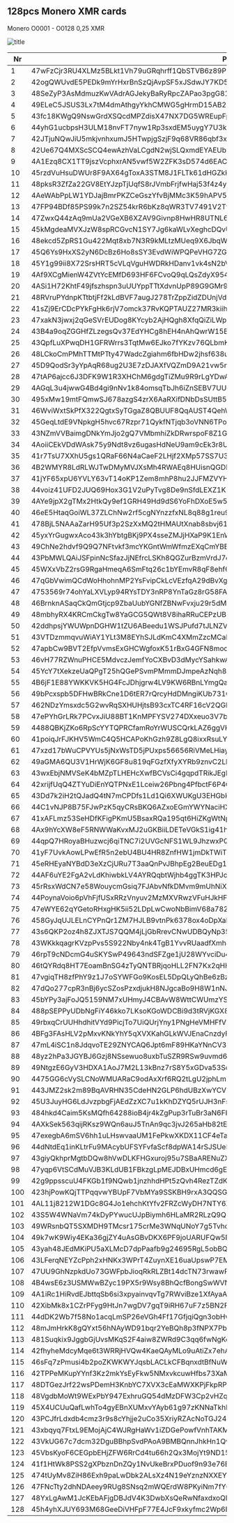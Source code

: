 ## 128pcs Monero XMR cards
Monero O0001 - O0128  0,25 XMR 

![title](https://i.imgur.com/z6OpUec.jpg) 

|Nr|PublicAddress|ViewKey|txid|
|-------------|-------------|-------------|-------------|
|1|47wFzCjr3RU4XLMz5BLkt1Vh79uGRqhrff1QbSTVB6z89PkLzRDihEv5eTeoTNdi1v2QUANcDu1yjTfimtBY2cZoFKD7oN9|71cbec1253ea0dd7a561e13756e040e3ccf35f6933a2107f01557e286e9a4000|6839b8e25f553a8f943d807039d724d08da496a0b06811ed136d7da78c7b16a2|
|2|42ogQWUvdE5PEDk9mYrHxrBnSzQjAvpSF5xJSdwJY7KD5gqC5UTJFzwS4DuycVnLtdVJEeUKLDNcS8xn8y2LSKrAH16Zc2y|ff279ec9f04d0fc178cdeb1c7013cd7f79a49a00f4f86bd4fd57d91fdcb1880f|5b61214c5e318f2134b3c435cca6b0b0d567ebf869b05e987265479a5d7af5c0|
|3|48SeZyP3AsMdmuzKwVAdrAGJekyBaRyRpcZAPao3pgG81Gk5wVZYtYRAU8WRz8cfQqVyYGWpdoAFahQDCeEMeWfNHb6sW9W|58fd62453b9561fba3cf8376891c898ff25341bdd52c8b7f611c5dc9b4df830c|aa9a81ab54405b9ae34ebeb424b1c20c56eeecf3cca93286329a37ffef46ccd4|
|4|49ELeC5JSUS3Lx7tM4dmAthgyYkhCMWG5gHrmD15AB2Mb1y7HCidVGSAYjFEpg5YqS78nrRyvFs1zhwb7URKUEFRMCGXcTN|d17640b88efd9952566a4b8bb62aae223ed5834876bdb8111a3a56152d8c560d|5a48fec355459a00472049514d9bc078afa866f347f3ffbe01b9b86654224f84|
|5|43fc18KWgQ9NswGrdXSQcdMPZdisX47NX7DG5WREupFp92ew1YTwBqiQozHbbS7s4c4vBZXu9tsKqXZMYdHgE7yM6YT5Yb6|22d94e5c3079ed6cfb11f02caa848395ac21a22cf6ae09e572e21ec504d95501|55ecb32f39ac34be6dd082f91c5c57bbd630e875c358be9e3fcc84d44560ba37|
|6|44yhG1ucbpsH3ULM18nvFT7nyw1Rp3sxdEM5uygY7U3k3idnMbCmP1q4B49s79gqWYEGMbyusVAkuiUmmm7fFw64PfZYqip|613ac0a9e7814a1018eb50a6714976b9f60e607500789a5b72f2e5f948846204|e49b4ef187359afb69f125ee46aa96f224a0b7b272dc7ab714b3af9be478238e|
|7|42JTjuNQwJiU5mkjvnhxumJ5HTwpjgSzjF9q68VR86qbf3xEFz67E7DaeeUaUqdjb6D8biDPhCyurTCNDWKsReTb6dqQaei|609cbc97326c5c573aef6f792924424b2c490e20406eb97dece85317c09d8900|84b34079735b1e0f14d98d87a4c6274d4374580cc1b34250a10278bba73fd499|
|8|42Ue67Q4MXScSCQ4ewAzhVaLCgdN2wjSLQxmdEYAEUbmDgyRivCz7yCUDaPBei9F7qMDMVy8wpumFRZWJNdN9o4sNVzqqay|7b1c0e3ec46a23cd71a85888e89aa90f9181c16d087ea99106e5138f20d8cc0d|1d0bc55f937032b1095ca2bc5d2e5a5c786e97649414301e3b948568e99d8def|
|9|4A1Ezq8CX1TT9jszVcphxrAN5vwf5W2ZFK3sD574d6EACBSvwKWkvNaiawKNere47h2Euyt9U3eE9Bu1Qdb2ngTV9thdjhZ|3385c3e56acf1e891138d9d9b241604020b9e29abed75a6d7548687fa96a7409|a3668c18c981bef48433f70cd72d529bc81f940d67cf884b074db4ed17b37a8c|
|10|45rzdVuHsuDWUr8F9AX64gToxA3STM8J1FLTk61dHGZkKuagDDrLTgvBAwhirr1TuCCUQzvWWKD9tHpCtGGUquqA6MHnGey|aaf6a1fcd10b0dcef85ea43d168b0375066f7b39480800eef67acf294f4cd00a|8183c8affe881eed353b6757f5f192daeda5bebfa2e93a8ed6219c646dd570ac|
|11|48pksR3ZfZa22GV8EtYJzpTjUqfS8rJVmbFrjfwHaj53f4z4y5fc3wpd5WKNPK9YUCKqK6f4ytBdD3EtWimPQae9Bo2tNzy|c1489ba5af591e0e9616f6016a250f118ffcb5f752b8c827064374267cfadc06|ed77d64fd81220490b2fe5935aedbbdd45eadc633557e8d08b1fc2eff3dfcc05|
|12|4AeWAbPpLW1YDJajBmrPKZCeGszYfvBjMMc3K59hAPV5eLMgXkT2WaZ1ir5kyZDAkV25ZeiX5pK8Q753mQLR9w7TNhN2LQF|524813f565a3b73b8742becf7120f98280f9ea5ed3022cb81dc35ae68d453302|9781a8698075bb2561fb2ce81893b0c8cdd911f6ffc3c2d551da5dc3271db70a|
|13|47FP94BDf85PS99k7n2SZ54krR6bKz8qWR3TV7491V2TfT53Auv7wSjj1KKKUz5m5RjW23iPjxqsDKZa3BaNZZC8JvWyqPY|0b9d80237b1aeb043907a652141eafa1259dac994c4a5bbd3c112ae76da2f105|e0224293cd91445a48f6779b680ae090c31241521504a2046b85e00cec68c554|
|14|47ZwxQ44zAq9mUa2VGeXB6XZAV9Givnp8HwHR8UTNL6CZYBQJY2pirtZ1g3DhRK5y17mZCa8K6J8T1B7Y3uMTYW26SFzziJ|9575c856371d91322dabee9725a6149d3070423f0e41603c965e7cfde199460a|7b6f63d220c3d29754addefe40836704a4391933dfea8eb7e29e5c221f7daf1a|
|15|45kMgdeaMVXJzW8spRCGvcN1SY7Jg6kaWLvXeghcDQvU9u1auBkCjNzH7AcLMMdtneFsijAQfohfAj8LoJR4Fmmy1E4L4z5|3800e2b40e59d513e082dcc4eb1b82c5fa47f6f3802871ebe047c46fd55a9505|10b75310164c062065fea9b1118c6cbf547521da9cc70815ab02baae4f37736b|
|16|48ekcd5ZpRS1Gu422Mqt8xb7N3R9kMLtzMUeq9X6JbqWLjBXHpoHCyLcx5jQV446Euf1Sr55dqhb8Lu1brhBE5c38v3Tz8E|d9bd473bf068d420bc79e16d8b4d9c5249f25bed5641c04d9032f30f8402a00c|0a06baac3d853b285feb2dc51c083f78318d79a65cfc439ff06b9da708f4d2ca|
|17|45Q6Ys9HxXS2yN6DcBz6Ho8sSY3EvdWiWPQPeVHG7ZGpVwtB3WuUPik8tJ85MLiDstQQiS6ddVZACDSkfSU4hLrRP2jC5Qj|1bb44ab73139854ecfa1973aa256a3ddb1fc448b93d38569428cfcdf61d1090b|dbc967e8eba3fe1b132d07b18491f60b91e0b3bb91ed971085c19f7963bae3d0|
|18|45Y1g99ii8X72SrsHRT5cVLqVguHWDRkHDanv1vk4sN2bVL8qx1GkKcUeHCqAXvpotPhrAirZFQYXHdcQGYUCvVGFPJK9rJ|7c72e707abf175986a44a4519caae85e995ad09bfefd405173bc929c59e63c02|5cd63d7e30c2c247ecb14ab1a18fd3e51ab35da26fbb918c03d665164b5ecdbc|
|19|4Af9XCgMienW4ZVtYcEMfD693HF6FCvoQ9qLQsZdyX954W2JYpP91WeL4WLEihKGBnTWSkBJMF9m8faUYwatQnvuM7F8cXg|4b652d22df966723871a7c4ec3852b8ad238eec84c01894b799a22b4365aae00|4f03ec3b30721a57ef50d2a45c3b27883cb2f73fb85b4b8e9b4ac1ea9f1a6cad|
|20|4ASi1H72KhtF49jfszhspn3uUUYppTTtXdvnUpP89G9GMr96bvgE4Hf2DHtMLDoEV3gnqrKafzdY6hKy3wXAGyp3Sjb2jaF|7116f09c1da195ab96b7b805458e85e7fbd687ead849b7f5acc5ae4d726c1e01|45d0fe3b7c74767b9ce16db841a78777ec363a5c1d9dfd9c8b1cae0c1de76549|
|21|48RVruPYdnpKTtbtjFf2kLdBVF7augJ278TrZppZidZDUnjVdfiftGienDNWzbmwz7XKunyk2L4c6CpuJPSY9aZi4UmG1wr|ef06e33676620c8b6edf72b1c33cbab3ea79dce14e546c4654ab39b578750e04|93f14d9ad0f9c18d6d847b12f1c15b667bc4fd57e8342489211bebc7ba59db2b|
|22|41sZj9ErCDcPYkFgHk6rjV7omck37RvKQPTAUZ27MR3kiihQi4rPoFqEdycn5Gd9v81YHQML7YiTVfMmmd5wwGBDLtJForE|8161c6dfdd0eb684f8718b4c70d86f89b5bacfa3d9d06e2f182daa88569c4f07|e2753159dd2600a7262beb060dc6edcad6a0267f145044ca713d61862d921bab|
|23|47xakN3jwxj2qGeSVrEUDog8KYcyb2AjHQgh8XfqQiZiLWpku6p13rc8i6qkZo1LsDbiz5AhRmzG1ZnXmN5N5m2r6NyaWYi|5d87281859945cab57a95a63998749c0e0de525552dc76db3922564be75b8201|62cc2b24983c7f9e17c0b31e9cf87db4bf063f2b21ceff8f09b677af46bc2295|
|24|43B4a9oqZGGHfZLzegsQv37EdYHCg8hEH4nAhQwrW15BewkaEvyRUPP9NNfEdBJShf73bTaRWAbbhNnwN3AgyFB3SeLBTp7|34124f3261c7525f99981afc205449d47c92afe5db25caabfd118e2978556e0d|50c8a8ecc00ad9122580075bfe91fa5c5316e64c4e0de0a1b0a4316d9a5b6a93|
|25|43QpfLuXPwqDH1GFRWrrs3TqtMw6EJko7fYKzv76QLbmK9A1UdjmaAK3qFbupesQLTbe98VeeM9BdJfUL7aXhQ3FUntYcz3|e5213aeb684476ca9cb9935ef3e828cbfaec8cf3ee3c225a5cb453dafe46bf03|35281578ae2f9d5fca25fd90859f8eeb52e9640838b385b5991653d9e607b199|
|26|48LCkoCmPMhTTMtPTty47WadcZgiahm6fbHDw2jhsf638uEpMQ29SRS4Ye8nDStB5T7n3C33L4xWh4GMUkoau9kFHFi9qCq|72ddb89ee8dfd305de57d240adc291ce1be750d104387908c5009c77eecfa30a|022a2a73305622ae0a733b3ef951db0a6ac11b14c5a3ad64b0747b7a6be1c2f9|
|27|45D9QodSr3yYpAqR68ug2U3E7zDJAXfVQZmD9A21vw5mezLReuem6qYFHqJmDWzq4CBLLcUjtF1caRCYtJmfFPge4jSJZNc|4f2cca0378a32669076b69a63772dff20c9eb0ddd91be664897a065c9c50d90e|b75b6577f009263083f3460ffa5f9e266cde410de192f53b0c66393900e2ec2c|
|28|47tAP6ajcc6J3DFK9W1R3XHChM6gdgTiZMu9R9rLgYDwATC6cgFq5jEFAXjq5ZkN5QXKhDw51QN2uHzhgEqgpcBHGpo6KjJ|f6af7f63b40989ffafa2d5c2e4e31ebdc7bf2c85de2366acf6fdc3352246fe07|d266a63413543a53082382af12b2d307eceac861b84615dead6388c8e0f2e55d|
|29|4AGqL3u4jwwG4Bd4gi9nNv1k84omsqTbJh6iZnSEBV7UUJYyxkbHtMHYgByFcw7V5uF29SbDtbzBkbi2NRMiqydaShKfs7E|354f32cd59ed2973d16f91afef8869d0ffbca8e3e1871074ed7c4f5d61a18003|6085bf607d5fac282874be58d3d6d5998bfa4ed4f298d7fe3347dca2389daf8c|
|30|495xMw19mtFQmwSJ678azgS4zrX6AaRXifDNbDsSUttB5gsp3YuLtU87HUPVmSnFZaRY3zzFLqgp8LMvQdzdaCkf2yRq5vY|8c04bcd08be26279754ca9bddb45a712685f521240d2773a5ced99c3cf23f600|a7de570a782f31bf89d3f884eb0a4f522dbe1d5c489bcca6f4e07b530bde37aa|
|31|46WviWxtSkPfX322QgtxSyTGgaZ8QBUUF8QqAUST4QehW7pb1SiNUcgNC2jZEZvZS6Bs7CShVpv7NBthFKQxm3tq8RzhPH2|3d8c3425b0e337c511e875457a6d976b448189bca8af1d428ec94dc4adb95303|caf999a166bf9bb000ea260864598bc73b29023f68f7c552d265f4216410ace8|
|32|45GeqLtdE9VNpkgH5hvc67Rzpr71QykfNTjqb3oVNN6TPo5Lbv62HWiBUjTNDPFboiME3q4aUtLas6UiC1hNv48uQytZx6E|c532ca4ebb06c19edf8e3645c7c3f712f12441bc02f6c348e169704d12289509|829e59cfa69185f7364cd7b2381fdf1db0aa03b725223cf15f0245b9ed1f938c|
|33|43NZmVVBaimgDNkYmJjo2gQ7VMbmhiZkDRwrspoF8Z1GNsQLgz3kCg1YDRxsUyCDdjSUvuY4BByoDWZNuXpKneJLTQUt2yd|fbe156bffe98f1a5c44b4079c9e44f533ae0e856d3e2cdddaa4b107811a2d001|8e911ed57708b954709f842ee780059bb14c8ab423e9e718fb931ecfcfa446da|
|34|4AoiiCEkVDdWAsk75y9Ndt8vz6ugasHdNeU9am9cEk3r8U1DkF4AFmyiy4FWp9dd4YZvfXZGBmuNnhstPP43MniCN7Sudwj|ac67ad47a447759ce53ebfe85ec5386bcb93f7f596bbc0cc7278f3c87aa8e508|bdbe9f564eaf85d4e191535507672a89c70718b76404c8766ea2a2137f849fac|
|35|41r7TsU7XXhU5gs1QRaF66N4aCaeF2LHjf2XMp57SS7U3AowGceKZdnJt99WeNmKzw5exdYqikhsn3JnU9qJPJKjSo1EqRh|4357b4a4994d1f17b7cb026a90e0aa6c8d44305ebcae28cf3e4f2d9e7bd61707|70e566359bcf280fc4e158bc88c0c3753673443776f418f3682e0b5162891cc9|
|36|4B2WMYR8LdRLWJTwDMyMVJXsMh4RWAEq8HUisnQGDHPAEUg1BA4YST2JMihxBwowqhVAKASWzsqeiXkHt6QRuzpWBKgXecr|89a67a4b1a4f0c18364e885b57fbad41e61bbf00acb634f38b502f37e5bac50f|7e07cb9bb3f395046d180d330ff9243635a2a75bc87d06dfcf02057647ad6789|
|37|41jYF65xpU6YVLY63vT14oKP1Zem8mhP8hu2JJFMZVYHfnM9kbmq6Bj34w6y29j745SMUvG4RDM1BjKWK6fGpUYUF2TfuYc|09ca5ef474076f31c8086908603b655a8337f7eb013a941bd870867decb1cd0e|4431ac07684232fa9691fb3842989b51b51513282a1ed9fc0eac3cbcb43dc1fe|
|38|44voiz41UFD2JUQ69Hox3G1V2uPyTvg8De9nSfdLEXZ1K5fhXvMGEjm3rgiBcbbTWAez7qJe3q6os8KwWJjdaBV9SLaaHuw|cd8626fbb3e26c15b8071d27349f1b07bf33bb4206157054191231f3a5013d09|f0116aa64c0912c933126a07c8192f1ef1c021c94de72768db3b6024af712275|
|39|4AYe9jpX2gTMx2HtkQy9ef1GRH49Hd9dS6YoFhDXoE5w55HoQaHjPs3BQCc3MpHbfeb5yBAk6xPLzDbHSJWPkxhF6WoYCeQ|6afc8ffa5c7c889787f96ce23437a921dc31b99f06ccc3ef4758589df3d07809|26f8ab496215c8875f8d5c757aabd02f02984592e87ad7597fc87d3ce6c06b5c|
|40|46eE5HtaqGoiWL37ZLChNw2rf5cgNYnzzfxNL8q88g1reu99kLydnnp6w1yBzkFRfs1maxf1kymZ5hHRPnTHL6BYPTh7H8P|66868c1a51bb40204b19bfcf9f1be861495a95f2e072127f1284724ee785a608|827fe90a0dd563e72a16e6dd4498bc8d9c60cdf2ecaa9fa342f23c9446f8cc5c|
|41|478BjL5NAAaZarH95Uf3p2SzXxMQ2tHMAUtXnab8sbvj61t9wfp66bk36S653uLEXy6fXWG9utjLs6pNJhv8La351JSvT6p|091cb1d45dbfa0c65079a96fb873717fa872d733e2cc34e5c595785a5a289701|0e725404eebaae5fd79094c7e402ba72e8034a1dd92d275bc7feb4dff95a8a46|
|42|45yxYrGugwxAco43k3hYbtgBKj9PX4sseZMJjHXaP9K1EnWdKRhiuFhTv2sxg4NFpz7ZmWe2RjsC8ZFYKWR3QZKuVpxnxo8|9e0cfa98981758119d5256b8a0b5af5a8285fa21b7a96d61648fc2c69209b00e|6599f169544d7ad07f411f8164de1f1bd79e2158c63f66c94b2e3a0cffb9d8ac|
|43|49ChNe2hdvf9Q9Q7NFtvkf3mcYKGntWmWfmzEXqCmYBEBaEQ2WNo5ocfv3b67DvCUieLrPxCfpiRdaJq9cXmvyUS7LTMuWN|fc11c378a35060288171615ae49de7ce4ba2cf969d2724fcc368ab880b87ef09|61bb6f822254fd23ae8138b4a14778f79f6db097e0421d2ff9f0ad5667d0d29b|
|44|43PbMWLQAiJSFpinNcSfazJjNEfrcLSKh8QGZurBzmVrdJ7dhofvNPDXdLcNGzfc4hFmdDnDoihp9BNGctXnRjVV2Q4FWgC|733aaa598b415c5faf4e252225e48f951ccd83db4ef12c6902ee4b87fb52a706|cf52277c71c5b5012003510d11ed831dc3d34a975ff13dbb4ba17fc3f6461514|
|45|45WXxVbZ2rsG9RgaHmeqA6SmFtq26c1bYEmvR8qF8ehf6CT4MUMme8cVQ3ZBKukf3dHVhxV3J4G5sDAitBgC5cWq2831Xxg|713d0991b726800ec87906b515a4c695bf1de3746ee5493a805a02b12387c30d|5ac48c5d0f5d983ac5be737c6049301e50ede5ec5bbb1332e7817a5713db9f79|
|46|47qGbVwimQCdWoHhohnMP2YsFvipCkLcVEzfqA29dBvXgzGbGYK9ovzgwCJY8jQ3x7BRzjiaYQgdRLAs62XBwAVz9CE383J|6fcb6af5b5e099c9684b07e7c9b6188240d493aac89c3d9b72942e566a55470b|9ac1fc03efb8c327e7bb14212ac5549c89e97a53d4a9ff2eb86cf3d093a39681|
|47|4753569r74ohYaLXVLyp94RYsTDY3nRP8YnTaGz8rG58FAbUoowddDx5pUx3w9TECP8pynWuGK9PNZ4mAyJRet7C5Hc1PvC|7b99643aa0a6a08ac1d1211520272e508f50c137ea532d9ccc8dbe3c71ba1f0b|afdbbfe77e5b3474ab6863f703eb0cefcd18491543bea6852f7de7c3fdecf356|
|48|46BrnknASaqCkQmGtjcp9ZbaUubYGNfZBNwFvxju29r5dMVAqx1VGwK6WQFqG1sFkpEZqGtsyUhHg17FmasPKoxuMtH4TTP|6465166f977cbf4312ab765a849bb7ac472ea40a1fe165f10ebabd096c62b206|e3c86357f6a63d83df1ec09ec31e578af129b669372b33aaafdedd21decaee79|
|49|48mbhyRX4KRCmCkgTw8YaGCG5QWt8V8ihaRRuCEPzUBeT9xVWr6zkcz1qAAVktcqxEEk4t4ULPjX4DdkGpWeBhDLASPCn46|fed0ef5352e0f0fab575950cc3f1ca89f07414dd3b649aaddd4270193e78280b|48d570b786cd761fe49141c1d7fa1afdb1ea448bee99b58a09808bd74ea95782|
|50|42ddhpsjYWUWpnDGHW1tZU6ABeedu1WSJPufd7tJLNZVFfZdQdQSd6uKMJASWmuKnbXWu9UJ8M8Kk3NGHx7ewSzU4oiDCoe|170d963140fa42d1c4d9dfbb1d6796ddfd78c9715cad5b2ebf36e0e5e600b50d|5191c701508662dfed5363d6d699014d1f701bb8944d3293effda86086c969fa|
|51|43VTDzmmqvuWiAY1YLt3M8EYhSJLdKmC4XMmZzcMCahbHKDD8tGCxLscncj4mceomh7bQe7Te7mC2X5w7fTSv1mpUQRnbT5|b458fd72c53f0961fdeffa3deb4f643ee8e078bbfc7daf8215d58b2304cfb00f|ea0773d9d0a72a78967b534d0db329e5f4998dbd6d273660c1bca7eaac2abb68|
|52|47apbCw9BVT2EfpVvmsExGHCWgfoxK51rBxG4GFN8mociSLbPznVPazGX2dHdo5X94PsFVgqg1VrRLxuCLchi2bSJjSbvqN|8605584737aa5a9a4792ba81fb9b7e548e75eb1031a8c13631625e2a91370200|421196f06e09bd577b1908d42e142e32f9ce726583a41598f49829ed1358f7b9|
|53|46vH77RZWnuPHCE5MdvczJemfYoCXBvD3dMycYSahkwAUfovktbF4vEAT9xgo2Aq6CQkB2riRPEzuGSiVskixYZt5Nbe7Mx|89dfd675992363cca1ca668506b287098915fea537a15669f099daffe01c9f04|6b57f9e3f8f6822cabde9d4eabf091ece6bb9a05d9df3aefbe315985de829aa8|
|54|45YcY7tXekzeUaQPgT25hQGePSvmPMmmDJmpeAzNqh82jcS5F4uCNeeE8YDWnyzAGBbiPHEoyR82FaEWHLTS1zMRLF2eCnc|92212e945a88d6af73b610e6f6c310df38d995dfd633884a91ce0458b9a43a05|d2eb4d77c9b5d3b3af737bdd1ea58344760f1a5625584a4a64410ac03be1a628|
|55|4B6jF1E88YWKKVK5HG4FcJDhjgrw4LV9KW6RBnLYmgQaHKFAtWxy2vCfURSPbLa5v6JQirXe6u13ujbXTpaMXMM4Aa5YRUb|ff6a845be5b163f60ab78d8d0ea4563c6b78238f9068f9d641dea4a6e3f90702|fc5533363cb5c0a0efda22c5a8a1c2148df523a7fa45649ccb3290e206dda4d6|
|56|49bPcxspb5DFHwBRkCne1D6tER7rQrcyHdDMngiKUb731Gf1AUEY1E9CFPKMqvU9qYWemrBtUNpFQevJF5PhTKviSUwgefK|b18ff0522168a0e732b0e13a4fae44ae50344091f7bb227be3184e15bc61aa04|04d1dd4bcfb1c5aceb86aa5017d989b822b3c01a36a9519d2bedce43dd955620|
|57|462NDzYmsxdc5G2wvRqSXHUHjtsB93cxTC4RF16cV2QGR2dqGVkpR9v53EirMwRFmMVYb8rg2qprgZJA8xNATgmD7LpdDMi|c647d20df6f5f9693af10883bf41e813431e8c3ac39c332c7c8559370b0e4501|539c001477b1feee74edcbfd5d080fee3f818e82639a5af0178816c6afb73384|
|58|47ePYhGrLRk7PCvxJiU88BT1KnMPFYSV274DXxeuo3V7bTVpFmMC4rYKHZGctfVaFq2uhGHPt1UaeeDUurv5jqbLRpwiMmm|c71daadc39644423cf0127f7d994f7988e32c9c74f7928e64f3583c1c40f2202|d7f3aebd040c83c33e3065c045053b37b141509d05409074b2e5595723a2a6ec|
|59|4488QBKjZKo6RpScYYTQPRCfamRoYrWUSCQrkLAZ6ggVKJwXsempcG7YSriJUGdmddLCsDmu3hU914p9skC4QQUnBTBVZv1|e3109a6111379584b8cce5f5a361e3ceb7e0a711b7a0e91d06300f14964dc103|46099421e3923122f724633432f19c2fb5dfc6606ed7992010ec43ea08c9abf1|
|60|41poiqJrFJKHV5WmC4Q5HCAPoKhGzh9Z8LgQ8ixxRsuLYxADMU9mteoBPAWLMtTu4zUHCYw5ULkqKc9wDBV1vkuv8B8MnrZ|3b41a4d6b505d46cab3bcc214855cb90cd8db54b626702c02c720c6e7378d407|b82eb9f31058a05819292785703a52e20d9a8b24232f39510ae0f30cb902d6b3|
|61|47xzd17bWuCPVYUs5jNxWsTD5jPUxps56656RiVMeLHiaybmeanaWieRLfsRPe8HVCgj4bUhZxw4riXHL5u8dnWbDHRGfpF|63436868aefeb40b3d3fd06498b91fbea45de85fe3cae9269364091b75f6c305|569756e78fc7889534bccd73ab236b8e497f9d7d8afb589f59a11bbad6f62ab9|
|62|49aGMA6QU3V1HrWjK6GF8u819qFGzfXfyXYRb9znvC2LbRYSxV1Ubr2LMPe7st5D4UjTbWk7bLcsqC8doCKQUUpePnrhxLK|851cd0fceb03dddf0136a7a316a53c94184d1268c4c9b5a8da7e9831f56e7105|5591adc28428c37249726650e3b45eb072fe35bcda5634877d52c8402c0ea193|
|63|43wxEbjNMVSeK4bMZpTLHEHcXwfBCVsCi4gqpdTRikJEgLU9Wz8HgnHRN6LCbzMxvRE3Hh6fhTmkfAuyh1hVGqkS8S3mcga|75bced685eb7c096924773bfb9b21338b422a1ec2e7c8bac3a0ad313f9854d00|f8d90d3da1281cd0d952fe7431a73f3cb8cb05bf0bf52b098b60db5f80eaf249|
|64|42xrijfUqQ4ZTYuDiEnYQTPNxE1Lceiw26Pbng4PfbctF6P4QF3WTaaG9M39YJnVMAFq82wGseboZbA33ffRPhcNV6jdJ8c|a87be2cc63b4be7beb77c24d4eac12c4b52d1933896888820cb193fabd98e405|137da731fba9da19bb92cb18b1a2161415d08b753148ecff99e798c7fae0eac2|
|65|43Dd7k2iH2tQJadQ4tN7mCPDfs1Ld1Qi6XWUKgU3EHGbK6EKhdX1Kxyannshvcu464dqd8chBnyce9ZoiHY4Fs6NVXQFYXV|54a17c976dd15a17d1441754906ad273c4693efa1c79a96219cdc86c219cba06|6b34eb519e7fc796b050ab9f71d8c9930a535a6aad99a827674c505f2644c54e|
|66|44C1vNJP8B75FJwPzK5qyCRsBKQ6AZxoEGmYWYNaciHXXV4SKDbGpahHvkVPkmFzG9hwG1bSsEAxJ48948eayzjvK2jLgoi|2291ee29b7c0c50df9299fa5a30683d95250a9dc36ddf52a7ca3db7cc46b3803|7fe0d5ff36e9dfb204b6d9163b50d10dfe04fe64f89b1f1ae5c1894723c6d940|
|67|41xAFLmz53SeHDfKFigPKmU5BsaxRQa195qt6HiZKgWtNpHMPnACo2g3jb3Mu9mJiQf1pZ29fJKmW9DmYyjht2UaTMNvYhJ|3d89378ccfd5fb081651a3c9f23f2193abcf3cb3bced24ad516263fc9fea9009|e788ecf70b44cd556d6920060946b3bb74d95018945e9ac6fcebeb731f8e15da|
|68|4Ax9hYcXW8eF5RNWWaKvxMJ2uGKBiiLDETeVGkS1ig41hMvQVePDJgsFQEpEdxy5YgaunrHqCy9jvenMfZH7WseGGvqUkti|ca6237604b4e36bec83440c431e0be5f7730f829c59f3a5a8ce19e8014477b07|b7cbdb5345c5cb26dda59a64a05293252f288e8cbf1901040e379275e043b00e|
|69|44qpQ7HRoyaBHuzwcj6qiTNC7i2UVGcNFS1WL9JhzwxPQkVbzFigVSaP2puF3GiyV3WiwDncSJvRwHymVgDfmfwrPy8QZFJ|0a7d9905caa5cf4c7bbc5ae9db446f914d47747104847832bf5f7986e533350d|6c693c2a80094c89ee3ac57047b5e861b83e3b631293f8e3e5cb4f9a24f4e9f9|
|70|41yF7UvkAowLPwEfR5n2ebU4BU4HR8ZnfHW1jmDkTWiTKZCjm8dYGTphu2XRuYnTYMeiLFeEAqSUBTdHNndGX24WMXxXVoa|070b96e9718c6b5ac59cf1fb7a2b9ac86ec10017f3d97f7252473c125458d509|676b24908ee969145e7b0e6403479456feecdfcf9554408d465c64639a8f5b3d|
|71|45eRHEyaNYBdD3eXzCjURu7T3aaQnPvJBhpEg2BeuEDg11tGx9EKmLbMwpNwHMZUjGD1NPJRLvDyrc2tqD2fDyy84qTypHf|f3393d3b092e9b2e30d3e252b35380dd05fb60c2a0277a2500e3b85e58b79401|8e03fc19681361f440b4d643d69dc64d1423d5b496ec40a094c70a9781bc2b42|
|72|44AF6uYE2FgA2vLdKhiwbkLV4AYRQqbtWjhb4ggTK3HPJoBN8yQCQMMVurqPWCcFgYNd56c6fjsnWbzBNoUGjXbp1sYNRNV|799a3b3fc72de181174adb5e74ffde3281968092ba37d94652be4ec9d0175b0c|42ab422e79b08fb5c3abd1ef6b9d7ac9dcb81e6c9075968a8239b00e5c1142bd|
|73|45rRsxWdCN7e58WouycmGsiq7FJAbvNfkDMvm9mUhNiXEpLp2K9BM7LMBkZAP1zehBLWsbgpgXx7Y8kXMGCSAHunA8UL4uU|8a5bdcf6a6231166500080ee403f85b2d57d2c60caf1e70cde2554a23e71e202|ee796ef22989b68b61c2d6ef498e8ebdb9100f8677f85691d8cf5eca372a3f81|
|74|44PoynaVoio6pVhFjfUSxRRzVnyuv2MzMXVRwzVFuHJkHFycBtjmc9fVXoPkukgi1meh1vMGf6oKZfjJzan2VJZxTTh8CwJ|1f4b026c27584f4c1df3fb283667840a7c711d341d2d661ab1d8d54a3741730d|10019c17fa001668615437a510adb08fc0e66def3efd3a574804cc1e09f655f4|
|75|47eWYE62qYGetoRHxgHK5ii52LDpLwCwoNbBimV68a782sdvbV9YVTU3ERqatnZbXVLPKyjh1CiCu47qNsVysqHE1QvfEpm|b0e1ca1ef463963fae4f4ead38ec36243925176c921832b094dc4b27fd6e920b|9bbbff75ae9fba1575b1588b26379050c824f17bf6c6f3156c21c35ab6e4b7e6|
|76|458GyJqUJLELnCYPnQr1ZM7HJLB9vtnPk6378ox4oDpXakka5WgUA8ugcRww8t1nmaYZfW4DZGzYmbEp1HthHHQw9s5cSzW|b841b124aa75b5a2349a89a85059a8cbeec3b1947bb7c196f371ec2c4e7e2408|83f88baccb57320e68557a1077636567a689affbc2353fba24cd19519fbb858b|
|77|43s6QKP2oz4h8ZJXTJS7QQM4jLjGbRrevCNwUDBQyNp3534SYB5ijTNid25faYQvvBAfUi4R3RtMnYreggq2MEJQ2erAsYH|c43a879c469c6e48fd2848754d70cb5e8ca951162978e75d1886cae4d4de0c01|b36d8afcf1eaf334965c8d609080f561da9665c4a2db41844061b03762ebbe4f|
|78|43WKkkqagrKVzpPvs5S922Nby4nk4TgB1YvvRUaadfXmhJd8yLEfeQNZF4rARR87aV5aWCfr9H3gk4DXp78K98S4Unxvuod|15ad8e98320de5c01a15f4511f96ace49d56a7ad73835cdbbf79408d3eb64b05|a2edc979e8738996d68f4b02cace9a1d7f6a3bb62a066fe8ea1e06734cfd135c|
|79|46rpT9cNDcmG4uSKYSwP49643ndSFZge1jU28WYvciDu4gwAgU24c5kBiB5388WEus5gn5n4yeJ2ZbWktGfSqyX1AGEgPyA|baa31dab4d261bbe692931d434ee7ec47e279668a6e14a1d6d91e2c64840af01|426cdd23e6c146661f2d305543ab4c3fad4b250d4550e3b64da04a5ddf3a4422|
|80|46tQYRdq8HT7EoamBnSG4zTyQNTBRjqoHLL2FN7Kx2qHHff6KerMA3TYJbDA18qZii2KMQzhVEonte3Nsnqu472z68nvVWa|80339040b7023d962a601582448862b461cfafd3c58b1dbd417fae7c89bf1405|1d62d39b754ba7001bf9f2bc151d3bb0548c6f929c5f3c7e1f1a59825219deaa|
|81|47vgiqTH8zfPhY9z1J7oSYWFGo9KosEL5DpQLyQhBe6zBzj69ktPWkqDwVsbJY9qPkUGcADMomjMpdDZdk5uTQvERpBVh2q|4e95dc52aa1d229cc40ad3a173203ade68776c511a523b89c0460f00d09ced03|910df2ae0461df75aa6c18c416b4e9734955b44fd33735ff705e45f36b5a7f2f|
|82|47dQo277cpR3nBj6ycSZosPzxdjukH8NJgcaBo9H8W1nNJraGSoKiT45AQhkEb3XJNdranwYPurtHEJkajLErNyCEgae6rn|29d935c3ed2e26fff55886ac9adef4ca06b27f04fff3241eabffa43ea1912903|d4d45d1679d81275f59d0106620ec64441dd26fc497c0a351fb4abfc7f5adc32|
|83|45bYPy3ajFoJQ5159NM7xUHmyJ4CBAvW8WttCWUmzYSo5yT932rxCeuB1YDAo9puLoUcYkY7u3SXy9pkCV7ndwxi1T7YbNK|52348d1489e1d8f21f712357957a1dae78a96e46e210a06b5499b9221b628f0d|dc445306d8a79c9dc9d06f3ea34208ef4d71995d5d213b44dcccd31938ca18fc|
|84|488pSEPPyUDbNgFiY46kko7LKsoKGoWDCBi9d3tRVjKGX8NHUnN2moBYnpABBAhwyQAnVJ15ZjXrQj9iZDr1e8SF6buN7sm|f1774dd77e62dae4173bbb5337aa2b4a15d34da5994035379d9fc9676ddeb00f|9faf0c54e56ac7e472a0a82609a9c7f1eb3754164d4b1b8edca00a46459f4340|
|85|49rbxqCrUUHhdhitVYd9PicjTo7UiQUrjYny1PNgHeVMHFfVUWpTSM7Ds4hWkvuw6jL7fMSHvrsdRB11wcfoFQCJNTub9Ry|94e384bc4ff9ef7ffb1e2a09740d12763a13274c5509260a790449e096cbca0b|26247004f024bda0ff8767b318a3a26ed6e3992489f7988495caef90fe8f7945|
|86|4BFg3FAsHLV2pMxvKNkYhY5qXVXKahGLkWVJEnaCnzdyFZRS7SjDXWdbmNH9fHeX7p7EwAP17XU3Q6NVczjdfQjD2hSVnCC|e6c0bbcc4c7b0be14df1d3daf2d11d20b6ac396e08f21665ec4addd4b976660b|b26761e0e16ad2cd2b74647b8fbac5384357624f2a58b370ab8cbe7a2eb9c8eb|
|87|47mL4iSC1n8JdqvoTE29ZNYCAQ6Jpt6mF89HKaYNnCV37M7t9SsdvPBRhQEsLCaPVoiW8Xj562iWiThLsoTMQHR9JofTAiE|e16cbbb2fe59cf620de72e5e0295cde5d0cef11dfa05df34ed6d3ab50edac80e|3ab3b7a0f98ab79c9cb98d4e31015ba56fb7ab09ab5579edf5d2cb714c003af4|
|88|48yz2hPa3JGYBJ6Gzj8NSsewuo8uxbTuSZR9RSw9uvmd6XeptL6v38dbJdCXZfy3mVDPcBPk1omEcfoxErSxU9GNUsPkb3H|936dcdb83ef8e28dc4ed30c33fd0a5822799cfc3a3b87f4d7c4bd82679945208|fac945e1cfb8c232f6bdb5d3b0f4e4d06353dcc7dbcf76257ecde5417ad4c2a0|
|89|49NtgzE6GyV3HDXA1AoJ7M2L13kBnz7rS8Y5xGDva53ScWuKT42WQ6J4dBagRS4uu8X7563zmbuCuKCgD1f5D6Y4Qr1Loa6|2345166416b4b8339f0634ee41f4d465e276e3eea44dfbcfb47e8487d9b3210b|74aba5e77e64594544973a8bab3123888a186028e689fe687b0ce367f366390a|
|90|4475GG6cVySLCNoWMUARaC9odAxXrf6RQ2tLgU2jphLm5wCZnrAmsijCqxctgea45egawXXkkkZNdDCBfpcwEE5DRf8vbhU|b0e61caca1069a6cf2adc659652ca9f597cb6db11d91e8ac596aeec86a9b2101|b7050d42a83cfbd510ee14a95f4d235b9e8610b27b7bef7e77f20cb047f1bd66|
|91|443JMZ2sk2m89BqAVRHN35CdeHN2GLP6hdUBzXwYCVbzc5e8WQjJJYzYtNhKsXT3oYSL3hdYJnJ5CNeU6nGnxATFKuwN3FS|67d97b4abbb3495a55c96e4b5b270d66804ff357e685c62a39bcec742e57f408|2dae0b08d4a5ebf4bcd7aeae88bef5bb240f7f430dea44a06d109e56f9b5c9e8|
|92|45U3JuyHG6LdJvzpbgFjAEdZzXC7u1kKhDZYQ5rUJH3nFsDezXQPf5iGYRykFXL3xT8Fg6y8CTN6pgAaZocaaDcC7eFvTHc|f8a46c7086bcab45635078dd64c892bef8079141f53fbd8e1897cd2479ec2809|61b44a3080fe663371dcb6f52b43e4b2e54a6d9119840381fb6d985881769014|
|93|484hkd4Caim5KsMQfh64288ioB4jr4kZgPup3rTuBr3aN6FKFc1HmAL3dzzzCgudt8ei3og2TzTgFC8jhsmTu9wB7DJNuVp|d6ca8ba72d32c6ce15dfd44eefe96d378ae2df94df0d1cf016bb1a0a1603dc05|6e673d8ee8341fb7f8bcebc5828ba3403995ca40b630cff13ee367fecd05a193|
|94|4AXkSek563qijRKsz9WQn6auJ5TnAn9qc3jvJ265aHb82tEhNgd3wCSg71QC9woRhM6YaKsboBDy2cAMro2YsfUWT4nBKVi|0caab71cffbb0d31b6f7da079136cf815224f9056d283b79648936c8c1b90900|a9ea0e32d933d57ed8b0428c137a66521987db028128318a8dd01402a785cde3|
|95|47exegbA6mSV6hh1uLHswvaaUM1FePkwXKDX11CF4eTaWyT75mVtygmPyavLm6Jg5TcsRi7SdnsdARnGR4bL57ysPSkCjJv|106e081efca48348f2edca8a38564992b2961d58003ebb2a82441bd5ad84040f|8f1917090eb8ae1723f316838a5f55e8f68d310bdf6792690f95567601a90298|
|96|44dNtdEq1inKLtrFu9MAcybUFSYFvfaScf8dpWA14rSJSUeKeMBH5hoZ3PSAYSSqEL6aVCPUMttYiKKMSv6PCVorFaU8NBN|4e431ea456e6f96715bb51bf97827e78d33208294b44fe6634cc55a27cfa1503|332f8ab50ada863b7905172e438bd5f05839702ca52c38a35907e8bea67065a3|
|97|43giyQkhprMgtbDQw8hVwDLKFHGxuroj95u7SBaARENuZXHBoXdkPz7XoWNW7axEXVGUobFcstmUkSaFwzAa4EDCDkGL1u6|f9e442739bac420ba3316bb1bfc037b404890516771159eeb342b16c193a7e0f|648308ea96150c7289599c48d3d8d053e82fedd758d4da598c3d02676adda63d|
|98|47yqp6VtSCdMuVJB3KLdUB1FBkzgLpMEJDBxUHmcd6gEgpUHRYDx7tC2s9S4g7gHXjhcpMzxqATzfPazeoHE5cNY5ufqFzo|1261ed866d2679cd0951b7bbcfa3bce91aff73f3168f8e8f9f38b10598ab2006|55b03d475ec7ca5b3596d7b15b7794c53f6156a1a331e11165748496125bf845|
|99|42g9ppsscuU4FKGb1f9NQwb1jnzhhdHPt5zQvh4RezTZdKHjaJWtNeBMeyGQFYXBipECfccNWsiHr9AvWq1q14om7p2bT5k|2812d3826644b4b12a838eb3a767074fac695edc72fd5369c4c63d096c518104|1372c78fef5655d804a6d853483578f8a4711b05170e06886f73b231293646ca|
|100|423hjPowKQjTTPqqvwYBUpF7VbMYa9SSKBH9rxA3QQSGUTTBJQRF22Fc6NZbfbiXYBBAMavY9vVd7Hf8PDsKed8v25mC7eE|460276099c3b96b01312b4e2397fad329ac9b4fc8e99944ac3c373f84d121908|b9ea0e29f02e53c5a977cbc4ecd2622e30c4f2e0ae469c8444a3e505743df8e9|
|101|4AL11j8212W1DGc8G4Jo1ehchKtYfv2FRZcWyDH7NTY6XdFSnbAUatTHKrqUbDFf1e1omDxRpEQ6j1hgrVoJvkocDouxo4f|296560bcc49ae8931004410ecfa5fa3b7b60f91fa8a605db73e3afbd629e2609|af2358509e95966de8b170dfebe8d17e46652b8192841e52e78bbf02751cc6eb|
|102|43S5W4WNaVm74kDyPYwucUJpBiymh6HLaMR2RLzQ9Qu4Zog7zw7XyBF9FXiUTHAQM6byBsPcrnwHyFKwBwNdov1ZPei6z6t|3406564fe6d5363495cb0b61bf5fa399bb10ab54b441eab58eb0eb60b8a3a609|ce68f103deade94433b857f35305b9bb39e4624a8d43d3982ec328dcf8a68e06|
|103|49WRsnbQT5SXMDH9TMcsr175crMe3WNqUNoY7g5TvhcbPoFzS93KHp2XfT6CKYvzXYVqZKsJcumnZR45kfdKcyynPHgRsoe|ad57a6164d7b6e935cf216362e2bd284b4e61156ca8d423eeaaa61c8a5145f01|9620de7297eaefe06784608e46c2a0a3b42e009700eeaf3475bd2931edde3b91|
|104|49k7wK9Wiy4EKa36gjZY4uAsGBvDKX6PF9joUARUFQw5NfHCo69E4RiFYCEV4h4ingeEaZ6MxWKWjZzmGdrVibDBTvq6y2x|4e4c038d0b9a879e43683150d34124d76c3dc3340158985ca1c620b95bfbbc07|d67dcd32cc28b4abb5cace095ca110bf6f0eed7907a7b31c9dd48fb273e67a22|
|105|43yah48JEdMKiPU5aXLMcD7dpPaafb9g24695RgL5obBQToJfifuwy1higBdYKr7B4ZHnD3HSrkpbL3mCKyaYExRQYZE4TM|4b14ab39cd854625134320b6fe8667373c7391bf8fdbd2ba91211a37952e0701|029de0afe6cb24d1a5ff5476b3d4311847b2c8371c5ca4930d349030a338b851|
|106|43LFerqNEYZcPph2xHNKx3WPrT4ZuynXE16uaUpswP7EMxSa3M9K4UV8uAEh9m4favYakySiUh3YbMswsa1P7TEaNBNodsf|66279a13ece077fd344293f7e9404f151ca4b24c6c24dfc4a7096f9d3e3e1e02|9162a6dccaeaad025f74676eb394585d25a359c45dcfb000efdc8d4e44b94712|
|107|47UU9GhNzpkdUo73GWFpbJioqRkRLZBt14dcTN73rwawPvsqk8PZdDfUcuBjGeoR6EiPyqtMS7g7y5KocQtUHm4wVFy9JEB|96457c6acf6bd60b17c5a8305fc6b040ddb6c5e63508abb598abe1cc5b2c9e09|9f2f6c34a846247516e4b9a0aaa664266def9543817fd64621b378fb71a650d6|
|108|4B4wsE6z3USMWwBZyc19PX5r9Wsy8BhQcfBongSwWVNQiD9eCBArPsyTKQzhqiNPv5dXK6dJHfhBB24FHuuYXuUx85VoM5L|505857e1d1363c166001f6ba76dc15292634e73f3baa43b5e8a40082959d120a|ae754b3017f750cd8efe1b5511dffa0f1a2758b3a9b01825c55ffdcabf267bc5|
|109|4A1iRc1HiRvdEJbttqSb6si3xpyainvqvTg7RWviBze1XfAyaA9y2hgTkeKd22wEjjWVUnoD66PzgYG2oacWZ4D9MmHURks|e62833f6a706bbefae1473c2b6713c38a9c873229c6d34d3053c173d05cfda03|ebbd83d829a1ce250cfa5cd333b91d4951105644ef0aa22328c667937ce5d1a3|
|110|42XibMk8x1CZrPFyg9HtJn7wgDV7gqT9iRH67uF7z5BN2FWnwzX2Qo57PG5dHaDDtJSWc7phfV3BQFSianLGKos9P6Ak2Er|3563d7006a0e0dd17ac16eb466c9033e85bcba74f8a20f1f00751ba87c89180b|0792d4809ef1e4d720caf9fddeaaad91062350f3cd0e877a623a3ae7071d3a2f|
|111|44dDK2Wb7f58No1acqLmSP26eVGh4Ff17GfjqiQgn3obHvrwLLSCLYT9JSq9rWdf94B5s4wKKfstiPYhxtwp7fVk2YFNJ76|e77c6cf4050dfce7e013d08941c98ef8a0824c886690bc1eac349e548466ce0f|f58bebf550c88917316f0dfae45bcee5cf6543dac15683dfc41e084e9da3af96|
|112|48mJmHrkK8gQYxt56hNAyWD91bqr2YeBQh8p3fNPX7PbDprv12tD4baLqxKWMQom23J3rxRLqKd4i5PHBtJPTQxaQPeLvPL|a9d36e116c84e47ee01e7f4f2b33370f321448ce0dabaad89f89c1cd057f8004|cb481de4df98e67cec0a6e86018a539575022e2a5a141d7bccfb1d7061fab8d9|
|113|481Suqkix9JggbGjUvsMKqS2F4aiw8ZWRd9C3qq6fwNgKdZUK5dbuzSePqnygS6mVYHwHXaMjUWwYA3jp5YbnXvLGzDAkEZ|00450159e792d6ac20e3649553dc89613a8b62afdd0b5c3b5a1d8cfaf39be604|77269dc0b722fb5a2e9a8def7708ffd92efa5adc1e12475732c6b95dd890a498|
|114|42fhyheMdcyMqe6t3WRRjHVQw4KaeQAyMLo9uAtiZx7ehAhP9fxApAGeU7aCJMQk7g6XvKUpJaR8ESnALKQa8SdWQDoVgh8|4bb5da3ff29544861901bcfa6c18438b87c45cb5be2bbedaf7e94b58ff87bb0a|bad37f724246c01b2f3521622d93f367a2602c08bd714061791a0bb71ba9ecef|
|115|46sFq7zPmusi4b2poZKWKWYJqsbLACLkCFBqnxdtBfNuWbc33JCZKo58sMeYNmowyqHjtzbwTpPne247mpSfz9RP193bSEe|4f16e5bae3609a1555dfecaadab3220eac30d32bbfc6e3800ba2b26d1a979a00|29aba3888605df999c81d28ca353f9696dc8f89e3b376ba001c974489995e39b|
|116|42TPPeMKupYYnf3Kz2mkYsEyFkw5NMxvkcuwHfbs73XaMcsa8n3CcCi3L96WvmkSUcFYZMqnSQLc9FjoQSppd6r6TmEu6JX|acdc2e4d5bcb1d3ebe2e074bffb9b0322a3475d16873368e904ed85261bf410a|30637caf46749340908bf29a5218aa9f817fc2c4ec7b6c54da54ecbc32c291d8|
|117|48DTGezJrf22wsPDemH3KnbYC7XVX3cEaMWXKPjFkpRPSee2m2XVR9uhjA7WqzNaXrc4wotAGdzLtch9MbssAtwhNLf9cT3|ddbb5500c20fdbca7e45c867a35200a717d0e799c43157dc5f9f9464917e5d0a|28249a236d7674f507144494fa01fc419b290d1f8516bff2c6c025604fc8399d|
|118|48VgdbMoWt9WExPbY947ExhruGQ54dMzDFW3Cp2vHZq5X7xxHFBdEfH6xgEjUgvFFgCwboLU5Nrf2JpqUhs2Tmyu6qjhTNL|6682c319d96b3ffe00ce9e1cc82f895eb28785f688f6fcff5f5369c3b9c78508|6441adef49c4b7c143e646fcf0af1b8658ff955dc584e01bf5040b11f121cbc9|
|119|45X4UCUuQafLwhTo4gyEBnXUMxvYAyb61g97zKNNaTkhbRnpc5QT6FfHFJDHZwzeUVR2kzxH7L83KfffvnX9FEjJMpNQdMy|89e4531f93bb6d0a3548057ee33b82e9b913b556db8c240aff5f5ff87afb4105|dd2d456ae9df1df6c60fd2babb9766696d79714f842cbac5196756699dbf3865|
|120|43PCJfrLdxdb4cmz3r9s8cYhjje2uCo35XriyRZAcNoTGJ24v1ez9MY8iL86NCMHGVc4jXjYteLYRAZgvXoDg4GkHY8spbU|4f84e69f4ee1e34f0cd23a47e730b71038ee003af961d010cab67a11e8eeb30b|44e7c7f0d8b76cf2f6937f5b14f0ef6cae24fb4d4bcbb966eb060608d9ec83c7|
|121|43xbqyq7FtxL9EMojAjC4WJRgHaWv1iZDGePowfVnhTAKMQhr4qyb1EG2oqAJJUVUGXFw7SPMD3HaCcNgVhmrhFbK5bkaSy|8b9ddbd42575d7416f42f27efd0522199750f4db3324762e1ff6cab6ef0d5409|2bc79550399a51aade8a1996d6699e8a1de0aa391552eb3ad5e676458eb13a0b|
|122|43VkUG67c7dcm32DguBBhpSvdPAoA9BMBQnnJhkHn1Qv7dTqfEQSUXzcXM2E9An1YBRDdkWxaSMxJFF8zhgZSfRX9rNyp4e|3c3efe8854939e22966368de6281d49cb5d21c2d09ae03158b30fd3787d2b50e|5ca0d14a73d45b420afa7c53a7b74fdc59702c6441045ddfb7505fdcb8c65421|
|123|45VbsKyoF6CEGpbEHjZFW6RrCd4tu66h2Qx3MojYt9ND15uUcTSHA8SJZvY535Gmi2TYHQu9ZvW78K6Rw2rojCRBTQUJByU|395bad92599fbbd1493ec0fce3fbaa296e110b1c0adaea21908ac514818bbb0b|c6369cd38cf4bf35593b87978682f7ed40af7c2f849fcaf6ded3aecd1f36cf04|
|124|41f1HtWk8PSS2gXPbznDnZQy1NvUkeBrxPDuof9n93e76ERY1TJXSvF3k1XZg9edyyC9VtAYk6NeoBmzvkV7mkRVSSusQoZ|872f3f4b839d5c3dbb134c5ef0e2879022dd0bdf5c88fe534d32ab5162202205|dc83c604374f7059c70ae0878aacc94f54484e3f508bac25b70cfee3c7ae7e1c|
|125|474tUyMv8ZiH86Exh9paLwDbk2ALsXz4N19eYznzNXXEY8DR1qTkSHxBZ8dKC35gbCLA6oLEET14jMCPtkA9En95HvCxfnY|72639d97886001c463ef258841ab38fdad3fd115fa12aee2dcc97a9f8af1cc06|25d754f0de5d9cbb0e33b4ccf9824233e33c1d75268ffd4ad1a50d8582c8939c|
|126|47FNcTty2dhNDAeey9RUg8SNsq2mWQErdW8PKyiNm7fY6yyjujN9YE7TjgC9Cht1a6KwUm83Q1wwvG7LbQ4Xb9cV3BVjTtb|08c4d874cf578f82d2b0bbed7e11643d1e7478a84c993c650a8b3951bb9f0b05|13de2a4e6e994c7befd71f2dec3124ab0c6c3876ec915ceabac6fd93a6cc277c|
|127|48YxLgAwM1JcKEbAFjgDBJdV4K3DwbXsQeRwNfaxdxoQL7b6qP3zQrsMyJKzuTikhvGAb4ugfQyGw2qR4T33LTyr7SZhNjX|760809fe7eb0f41a3bda568724008960ecf0e38aab700906577f05b2ec158401|3aeefb8e293532c681463bb9dcf788eb51051ea40703bf16597069baa0e7fd43|
|128|45h4yhXJUY693M68GeeDiVHFpF77E4JcF9xkyfmc2Wp6B8zVitwuocpZB9ym64NsbLMhH2uXU1XQWG9yJzexSKejMWahFw4|51082acbb36e47a2f0726dc3c75d4b43f37ba657709c81cbf39d8fc23b113204|691b2dd07fd63372bf90683b0116faf56c7acd86066dab7c478364aba35618db|
